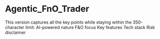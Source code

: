 # Agentic_FnO_Trader
This version captures all the key points while staying within the 350-character limit: AI-powered nature F&amp;O focus Key features Tech stack Risk disclaimer
